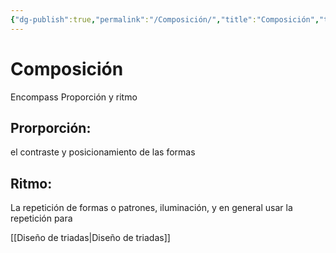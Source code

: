 ```yaml
---
{"dg-publish":true,"permalink":"/Composición/","title":"Composición","tags":["Idea,"],"noteIcon":"","created":"2023-04-24T16:32:55.822-05:00","updated":"2023-08-16T10:09:29.000-05:00"}
---
```



# Composición

 Encompass Proporción y ritmo

## Prorporción:

 el contraste y posicionamiento de las formas
## Ritmo:

La repetición de formas o patrones, iluminación, y en general usar la repetición para 

[[Diseño de triadas\|Diseño de triadas]]

